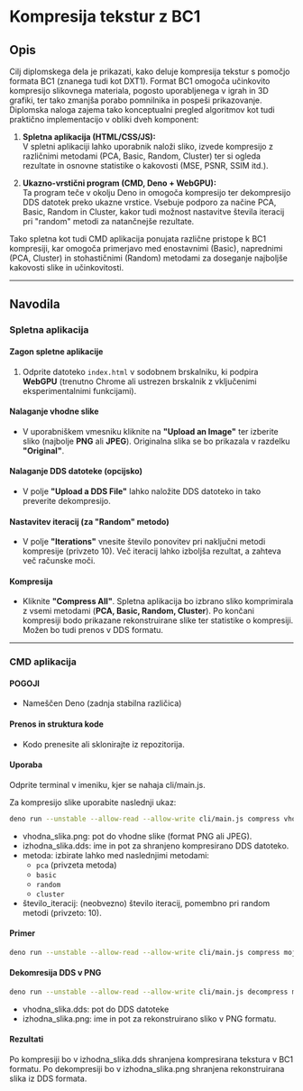 # Kompresija tekstur z BC1

## Opis

Cilj diplomskega dela je prikazati, kako deluje kompresija tekstur s pomočjo formata BC1 (znanega tudi kot DXT1). Format BC1 omogoča učinkovito kompresijo slikovnega materiala, pogosto uporabljenega v igrah in 3D grafiki, ter tako zmanjša porabo pomnilnika in pospeši prikazovanje. Diplomska naloga zajema tako konceptualni pregled algoritmov kot tudi praktično implementacijo v obliki dveh komponent:

1. **Spletna aplikacija (HTML/CSS/JS):**  
   V spletni aplikaciji lahko uporabnik naloži sliko, izvede kompresijo z različnimi metodami (PCA, Basic, Random, Cluster) ter si ogleda rezultate in osnovne statistike o kakovosti (MSE, PSNR, SSIM itd.).

2. **Ukazno-vrstični program (CMD, Deno + WebGPU):**  
   Ta program teče v okolju Deno in omogoča kompresijo ter dekompresijo DDS datotek preko ukazne vrstice. Vsebuje podporo za načine PCA, Basic, Random in Cluster, kakor tudi možnost nastavitve števila iteracij pri "random" metodi za natančnejše rezultate.

Tako spletna kot tudi CMD aplikacija ponujata različne pristope k BC1 kompresiji, kar omogoča primerjavo med enostavnimi (Basic), naprednimi (PCA, Cluster) in stohastičnimi (Random) metodami za doseganje najboljše kakovosti slike in učinkovitosti.

---

## Navodila

### Spletna aplikacija

#### Zagon spletne aplikacije

1. Odprite datoteko `index.html` v sodobnem brskalniku, ki podpira **WebGPU** (trenutno Chrome ali ustrezen brskalnik z vključenimi eksperimentalnimi funkcijami).

#### Nalaganje vhodne slike

- V uporabniškem vmesniku kliknite na **"Upload an Image"** ter izberite sliko (najbolje **PNG** ali **JPEG**). Originalna slika se bo prikazala v razdelku **"Original"**.

#### Nalaganje DDS datoteke (opcijsko)

- V polje **"Upload a DDS File"** lahko naložite DDS datoteko in tako preverite dekompresijo.

#### Nastavitev iteracij (za "Random" metodo)

- V polje **"Iterations"** vnesite število ponovitev pri naključni metodi kompresije (privzeto 10). Več iteracij lahko izboljša rezultat, a zahteva več računske moči.

#### Kompresija

- Kliknite **"Compress All"**. Spletna aplikacija bo izbrano sliko komprimirala z vsemi metodami (**PCA, Basic, Random, Cluster**). Po končani kompresiji bodo prikazane rekonstruirane slike ter statistike o kompresiji. Možen bo tudi prenos v DDS formatu.

---

### CMD aplikacija

#### POGOJI

- Nameščen Deno (zadnja stabilna različica)

#### Prenos in struktura kode

- Kodo prenesite ali sklonirajte iz repozitorija.

#### Uporaba

Odprite terminal v imeniku, kjer se nahaja cli/main.js.

Za kompresijo slike uporabite naslednji ukaz:

```bash
deno run --unstable --allow-read --allow-write cli/main.js compress vhodna_slika.png izhodna_slika.dds [metoda] [število_iteracij]
```

- vhodna_slika.png: pot do vhodne slike (format PNG ali JPEG).
- izhodna_slika.dds: ime in pot za shranjeno kompresirano DDS datoteko.
- metoda: izbirate lahko med naslednjimi metodami:
  - `pca` (privzeta metoda)  
  - `basic`  
  - `random`  
  - `cluster`
- število_iteracij: (neobvezno) število iteracij, pomembno pri random metodi (privzeto: 10).

#### Primer

```bash
deno run --unstable --allow-read --allow-write cli/main.js compress moja_slika.png moja_slika.dds pca
```

#### Dekomresija DDS v PNG

```bash
deno run --unstable --allow-read --allow-write cli/main.js decompress moja_slika.dds izhodna_slika.png
```

- vhodna_slika.dds: pot do DDS datoteke
- izhodna_slika.png: ime in pot za rekonstruirano sliko v PNG formatu.

#### Rezultati

Po kompresiji bo v izhodna_slika.dds shranjena kompresirana tekstura v BC1 formatu.
Po dekompresiji bo v izhodna_slika.png shranjena rekonstruirana slika iz DDS formata.
